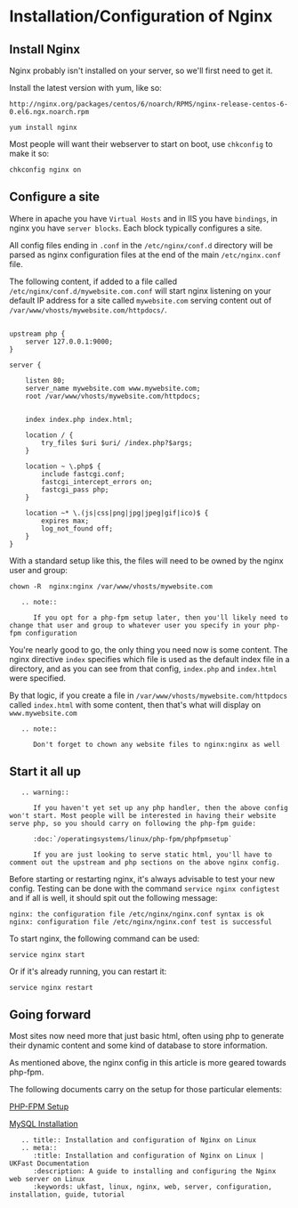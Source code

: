 # Installation/Configuration of Nginx

## Install Nginx

Nginx probably isn't installed on your server, so we'll first need to get it.

Install the latest version with yum, like so:

```console
http://nginx.org/packages/centos/6/noarch/RPMS/nginx-release-centos-6-0.el6.ngx.noarch.rpm
```

```console
yum install nginx
```

Most people will want their webserver to start on boot, use `chkconfig` to make it so:

```console
chkconfig nginx on
```

## Configure a site

Where in apache you have `Virtual Hosts` and in IIS you have `bindings`, in nginx you have `server blocks`. Each block typically configures a site.

All config files ending in `.conf` in the `/etc/nginx/conf.d` directory will be parsed as nginx configuration files at the end of the main `/etc/nginx.conf` file.

The following content, if added to a file called `/etc/nginx/conf.d/mywebsite.com.conf` will start nginx listening on your default IP address for a site called `mywebsite.com` serving content out of `/var/www/vhosts/mywebsite.com/httpdocs/`.

```nginx

upstream php {
    server 127.0.0.1:9000;
}

server {

    listen 80;
    server_name mywebsite.com www.mywebsite.com;
    root /var/www/vhosts/mywebsite.com/httpdocs;


    index index.php index.html;

    location / {
        try_files $uri $uri/ /index.php?$args;
    }

    location ~ \.php$ {
        include fastcgi.conf;
        fastcgi_intercept_errors on;
        fastcgi_pass php;
    }

    location ~* \.(js|css|png|jpg|jpeg|gif|ico)$ {
        expires max;
        log_not_found off;
    }
}
```

With a standard setup like this, the files will need to be owned by the nginx user and group:

```console
chown -R  nginx:nginx /var/www/vhosts/mywebsite.com
```

```eval_rst
   .. note::
   
      If you opt for a php-fpm setup later, then you'll likely need to change that user and group to whatever user you specify in your php-fpm configuration
```

You're nearly good to go, the only thing you need now is some content. The nginx directive `index` specifies which file is used as the default index file in a directory, and as you can see from that config, `index.php` and `index.html` were specified.

By that logic, if you create a file in `/var/www/vhosts/mywebsite.com/httpdocs` called `index.html` with some content, then that's what will display on `www.mywebsite.com`

```eval_rst
   .. note::
   
      Don't forget to chown any website files to nginx:nginx as well
```

## Start it all up

```eval_rst
   .. warning::

      If you haven't yet set up any php handler, then the above config won't start. Most people will be interested in having their website serve php, so you should carry on following the php-fpm guide:

      :doc:`/operatingsystems/linux/php-fpm/phpfpmsetup`

      If you are just looking to serve static html, you'll have to comment out the upstream and php sections on the above nginx config.
```

Before starting or restarting nginx, it's always advisable to test your new config. Testing can be done with the command `service nginx configtest` and if all is well, it should spit out the following message:

```console
nginx: the configuration file /etc/nginx/nginx.conf syntax is ok
nginx: configuration file /etc/nginx/nginx.conf test is successful
```

To start nginx, the following command can be used:

```console
service nginx start
```

Or if it's already running, you can restart it:

```console
service nginx restart
```  

## Going forward

Most sites now need more that just basic html, often using php to generate their dynamic content and some kind of database to store information.

As mentioned above, the nginx config in this article is more geared towards php-fpm.

The following documents carry on the setup for those particular elements:

[PHP-FPM Setup](/operatingsystems/linux/php-fpm/phpfpmsetup)

[MySQL Installation](/operatingsystems/linux/mysql/installation)

```eval_rst
   .. title:: Installation and configuration of Nginx on Linux
   .. meta::
      :title: Installation and configuration of Nginx on Linux | UKFast Documentation
      :description: A guide to installing and configuring the Nginx web server on Linux
      :keywords: ukfast, linux, nginx, web, server, configuration, installation, guide, tutorial
```
